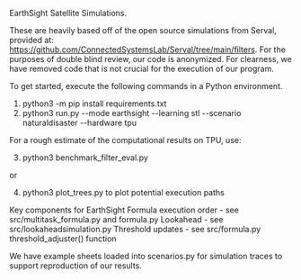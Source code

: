 EarthSight Satellite Simulations.

These are heavily based off of the open source simulations from Serval, provided at:
https://github.com/ConnectedSystemsLab/Serval/tree/main/filters. For the purposes of double blind review,
our code is anonymized. For clearness, we have removed code that is not crucial for the execution of our program.

To get started, execute the following commands in a Python environment.

1. python3 -m pip install requirements.txt
2. python3 run.py --mode earthsight --learning stl --scenario naturaldisaster --hardware tpu

For a rough estimate of the computational results on TPU, use:

3. python3 benchmark_filter_eval.py

or

4. python3 plot_trees.py to plot potential execution paths

Key components for EarthSight
Formula execution order - see src/multitask_formula.py and formula.py
Lookahead - see src/lookaheadsimulation.py
Threshold updates - see src/formula.py threshold_adjuster() function

We have example sheets loaded into scenarios.py for simulation traces to support reproduction of our results.
